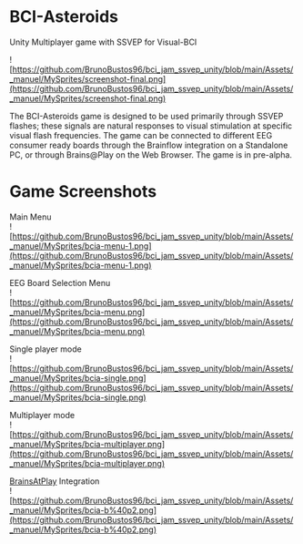 # BCI-Asteroids 
 Unity Multiplayer game with SSVEP for Visual-BCI
 
 ![https://github.com/BrunoBustos96/bci_jam_ssvep_unity/blob/main/Assets/_manuel/MySprites/screenshot-final.png](https://github.com/BrunoBustos96/bci_jam_ssvep_unity/blob/main/Assets/_manuel/MySprites/screenshot-final.png)
 
The BCI-Asteroids game is designed to be used primarily through SSVEP flashes; these signals are natural responses to visual stimulation at specific visual flash frequencies. The game can be connected to different EEG consumer ready boards through the Brainflow integration on a Standalone PC, or through Brains@Play on the Web Browser. 
The game is in pre-alpha.
 
 # Game Screenshots
 Main Menu <br>
 ![https://github.com/BrunoBustos96/bci_jam_ssvep_unity/blob/main/Assets/_manuel/MySprites/bcia-menu-1.png](https://github.com/BrunoBustos96/bci_jam_ssvep_unity/blob/main/Assets/_manuel/MySprites/bcia-menu-1.png)
 
 EEG Board Selection Menu <br>
 ![https://github.com/BrunoBustos96/bci_jam_ssvep_unity/blob/main/Assets/_manuel/MySprites/bcia-menu.png](https://github.com/BrunoBustos96/bci_jam_ssvep_unity/blob/main/Assets/_manuel/MySprites/bcia-menu.png)
 
 Single player mode <br>
 ![https://github.com/BrunoBustos96/bci_jam_ssvep_unity/blob/main/Assets/_manuel/MySprites/bcia-single.png](https://github.com/BrunoBustos96/bci_jam_ssvep_unity/blob/main/Assets/_manuel/MySprites/bcia-single.png)
 
 Multiplayer mode <br>
 ![https://github.com/BrunoBustos96/bci_jam_ssvep_unity/blob/main/Assets/_manuel/MySprites/bcia-multiplayer.png](https://github.com/BrunoBustos96/bci_jam_ssvep_unity/blob/main/Assets/_manuel/MySprites/bcia-multiplayer.png)
 
 [BrainsAtPlay](https://brainsatplay.com) Integration <br>
![https://github.com/BrunoBustos96/bci_jam_ssvep_unity/blob/main/Assets/_manuel/MySprites/bcia-b%40p2.png](https://github.com/BrunoBustos96/bci_jam_ssvep_unity/blob/main/Assets/_manuel/MySprites/bcia-b%40p2.png)
